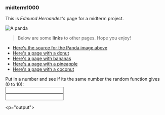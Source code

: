 ### midterm1000

This is _Edmund Hernandez's_ page for a midterm project.

![A panda](https://cdn.britannica.com/80/150980-050-84B9202C/Giant-panda-cub-branch.jpg)

> Below are some **links** to other pages.
> Hope you enjoy!
- [Here's the source for the Panda image above](https://www.britannica.com/animal/giant-panda)
- [Here's a page with a donut](secondPage.md)
- [Here's a page with bananas](thirdPage.md)
- [Here's a page with a pineapple](fourthPage.md)
- [Here's a page with a coconut](fifthPage.md)

<!DOCTYPE html>
<html>

<head>
<meta charset="UTF-8">
<title>Number Guesser</title>
  <script>
  function randomNumCompare() {
    var machineNum = Math.floor(Math.random() * 11)
    var textBoxSum = document.getElementById("textBox")

  if (textBoxSum == machineNum) {
    document.getElementById("output").innerHTML = "The numbers match!"
  } else if (textBoxSum != machineNum) {
    document.getElementById("output").innerHTML = "The numbers did not match!"
  }}
  </script>
</head>
  
<body>

<form action="randomNumCompare()">
  <label for= "textBox">Put in a number and see if its the same number the random function gives (0 to 10):</label></br>
  <input type="text" id="textBox" name="textBox"></input></br>
  <input type="submit value="Submit">
</form>

<p="output"></p>

</body>
</html>
